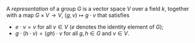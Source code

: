 A *representation* of a group $G$ is a vector space $V$ over a field $k$, together with a map $G \times V \to V$, $(g, v) \mapsto g\cdot v$ that satisfies

- $e \cdot v = v$ for all $v \in V$ ($e$ denotes the identity element of $G$);
- $g \cdot (h \cdot v) = (gh) \cdot v$ for all $g, h \in G$ and $v \in V$.
